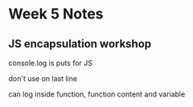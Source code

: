 # Week 5 Notes

## JS encapsulation workshop

console.log is puts for JS

don't use on last line

can log inside function, function content and variable





